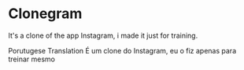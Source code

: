 # Clonegram
It's a clone of the app Instagram, i made it just for training.

Porutugese Translation
É um clone do Instagram, eu o fiz apenas para treinar mesmo
